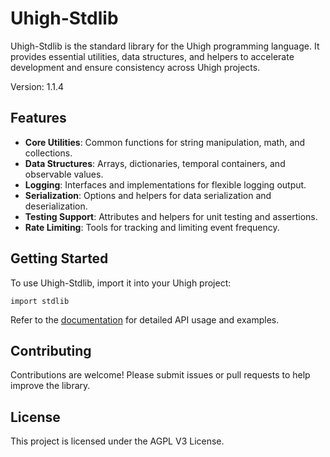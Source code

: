 # Uhigh-Stdlib

Uhigh-Stdlib is the standard library for the Uhigh programming language. It provides essential utilities, data structures, and helpers to accelerate development and ensure consistency across Uhigh projects.


Version: 1.1.4

## Features

- **Core Utilities**: Common functions for string manipulation, math, and collections.
- **Data Structures**: Arrays, dictionaries, temporal containers, and observable values.
- **Logging**: Interfaces and implementations for flexible logging output.
- **Serialization**: Options and helpers for data serialization and deserialization.
- **Testing Support**: Attributes and helpers for unit testing and assertions.
- **Rate Limiting**: Tools for tracking and limiting event frequency.

## Getting Started

To use Uhigh-Stdlib, import it into your Uhigh project:

```uhigh
import stdlib
```

Refer to the [documentation](docs/) for detailed API usage and examples.

## Contributing

Contributions are welcome! Please submit issues or pull requests to help improve the library.

## License

This project is licensed under the AGPL V3 License.
